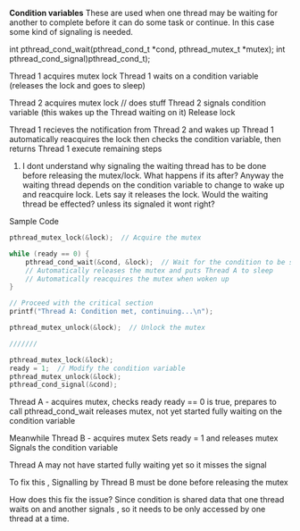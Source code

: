 
**Condition variables** These are used when one thread may be waiting for another to complete before it can do some task or continue. In this case some kind of signaling is needed.

int pthread_cond_wait(pthread_cond_t *cond, pthread_mutex_t *mutex);
int pthread_cond_signal)pthread_cond_t);

Thread 1 acquires mutex lock
Thread 1 waits on a condition variable (releases the lock and goes to sleep)

Thread 2 acquires mutex lock
// does stuff
Thread 2 signals condition variable (this wakes up the Thread waiting on it)
Release lock

Thread 1 recieves the notification from Thread 2 and wakes up
Thread 1 automatically reacquires the lock then checks the condition variable, then returns
Thread 1 execute remaining steps

1. I dont understand why signaling the waiting thread has to be done before releasing the mutex/lock. What happens if its after? Anyway the waiting thread depends on the condition variable to change to wake up and reacquire lock. Lets say it releases the lock. Would the waiting thread be effected? unless its signaled it wont right?

Sample Code 
```c
pthread_mutex_lock(&lock);  // Acquire the mutex

while (ready == 0) {
    pthread_cond_wait(&cond, &lock);  // Wait for the condition to be signaled
    // Automatically releases the mutex and puts Thread A to sleep
    // Automatically reacquires the mutex when woken up
}

// Proceed with the critical section
printf("Thread A: Condition met, continuing...\n");

pthread_mutex_unlock(&lock);  // Unlock the mutex

///////

pthread_mutex_lock(&lock); 
ready = 1;  // Modify the condition variable
pthread_mutex_unlock(&lock); 
pthread_cond_signal(&cond);

```
Thread A - acquires mutex, checks ready
ready == 0 is true, prepares to call pthread_cond_wait
releases mutex, not yet started fully waiting on the condition variable

Meanwhile
Thread B - acquires mutex
Sets ready = 1 and releases mutex
Signals the condition variable 

Thread A may not have started fully waiting yet so it misses the signal


To fix this ,
Signalling by Thread B must be done before releasing the mutex

How does this fix the issue?
Since condition is shared data  that one thread waits on and another signals , so it needs to be only accessed by one thread at a time.



